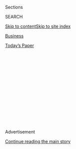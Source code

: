 <div id="app">

<div>

<div>

<div>

<div class="NYTAppHideMasthead css-1q2w90k e1suatyy0">

<div class="section css-ui9rw0 e1suatyy2">

<div class="css-eph4ug er09x8g0">

<div class="css-6n7j50">

</div>

<span class="css-1dv1kvn">Sections</span>

<div class="css-10488qs">

<span class="css-1dv1kvn">SEARCH</span>

</div>

[Skip to content](#site-content)[Skip to site
index](#site-index)

</div>

<div id="masthead-section-label" class="css-1wr3we4 eaxe0e00">

[Business](https://www.nytimes3xbfgragh.onion/section/business)

</div>

<div class="css-10698na e1huz5gh0">

</div>

</div>

<div id="masthead-bar-one" class="section hasLinks css-15hmgas e1csuq9d3">

<div class="css-uqyvli e1csuq9d0">

</div>

<div class="css-1uqjmks e1csuq9d1">

</div>

<div class="css-9e9ivx">

[](https://myaccount.nytimes3xbfgragh.onion/auth/login?response_type=cookie&client_id=vi)

</div>

<div class="css-1bvtpon e1csuq9d2">

[Today’s
Paper](https://www.nytimes3xbfgragh.onion/section/todayspaper)

</div>

</div>

</div>

</div>

<div data-aria-hidden="false">

<div id="site-content" data-role="main">

<div>

<div class="css-1aor85t" style="opacity:0.000000001;z-index:-1;visibility:hidden">

<div class="css-1hqnpie">

<div class="css-epjblv">

<span class="css-17xtcya">[Business](/section/business)</span><span class="css-x15j1o">|</span><span class="css-fwqvlz">Goldman
Sachs and Malaysia Reach $3.9 Billion Settlement in 1MDB
Scandal</span>

</div>

<div class="css-k008qs">

<div class="css-1iwv8en">

<span class="css-18z7m18"></span>

<div>

</div>

</div>

<span class="css-1n6z4y">https://nyti.ms/2OTaUHG</span>

<div class="css-1705lsu">

<div class="css-4xjgmj">

<div class="css-4skfbu" data-role="toolbar" data-aria-label="Social Media Share buttons, Save button, and Comments Panel with current comment count" data-testid="share-tools">

  - 
  - 
  - 
  - 
    
    <div class="css-6n7j50">
    
    </div>

  - 

</div>

</div>

</div>

</div>

</div>

</div>

<div class="css-13pd83m">

</div>

<div id="top-wrapper" class="css-1sy8kpn">

<div id="top-slug" class="css-l9onyx">

Advertisement

</div>

[Continue reading the main
story](#after-top)

<div class="ad top-wrapper" style="text-align:center;height:100%;display:block;min-height:250px">

<div id="top" class="place-ad" data-position="top" data-size-key="top">

</div>

</div>

<div id="after-top">

</div>

</div>

<div>

<div id="sponsor-wrapper" class="css-1hyfx7x">

<div id="sponsor-slug" class="css-19vbshk">

Supported by

</div>

[Continue reading the main
story](#after-sponsor)

<div id="sponsor" class="ad sponsor-wrapper" style="text-align:center;height:100%;display:block">

</div>

<div id="after-sponsor">

</div>

</div>

<div class="css-186x18t">

</div>

<div class="css-1vkm6nb ehdk2mb0">

# Goldman Sachs and Malaysia Reach $3.9 Billion Settlement in 1MDB Scandal

</div>

The deal settles charges in Malaysia against the Wall Street bank for
its role in helping to raise hundreds of millions for a sovereign wealth
fund that was used as a personal piggy bank.

<div class="css-79elbk" data-testid="photoviewer-wrapper">

<div class="css-z3e15g" data-testid="photoviewer-wrapper-hidden">

</div>

<div class="css-1a48zt4 ehw59r15" data-testid="photoviewer-children">

![<span class="css-16f3y1r e13ogyst0" data-aria-hidden="true">The
headquarters of Goldman Sachs, which said the deal with Malaysia “is an
important step towards putting the 1MDB matter behind
us.”</span><span class="css-cnj6d5 e1z0qqy90" itemprop="copyrightHolder"><span class="css-1ly73wi e1tej78p0">Credit...</span><span><span>Johannes
Eisele/Agence France-Presse — Getty
Images</span></span></span>](https://static01.graylady3jvrrxbe.onion/images/2020/07/24/business/241MDB01/merlin_174583317_78935c32-fb4e-45a3-93b7-4836ee852210-articleLarge.jpg?quality=75&auto=webp&disable=upscale)

</div>

</div>

<div class="css-18e8msd">

<div class="css-pdw9fk epjyd6m0">

<div class="css-1txwxcy ey68jwv0" data-aria-hidden="true">

[![Alexandra
Stevenson](https://static01.graylady3jvrrxbe.onion/images/2018/02/20/multimedia/author-alexandra-stevenson/author-alexandra-stevenson-thumbLarge.jpg
"Alexandra Stevenson")](https://www.nytimes3xbfgragh.onion/by/alexandra-stevenson)[![Matthew
Goldstein](https://static01.graylady3jvrrxbe.onion/images/2018/11/06/multimedia/author-matthew-goldstein/author-matthew-goldstein-thumbLarge.png
"Matthew Goldstein")](https://www.nytimes3xbfgragh.onion/by/matthew-goldstein)

</div>

<div class="css-1baulvz">

By [<span class="css-1baulvz" itemprop="name">Alexandra
Stevenson</span>](https://www.nytimes3xbfgragh.onion/by/alexandra-stevenson)
and [<span class="css-1baulvz last-byline" itemprop="name">Matthew
Goldstein</span>](https://www.nytimes3xbfgragh.onion/by/matthew-goldstein)

</div>

</div>

  - 
    
    <div class="css-ld3wwf e16638kd2">
    
    July 24,
    2020
    
    </div>

  - 
    
    <div class="css-4xjgmj">
    
    <div class="css-d8bdto" data-role="toolbar" data-aria-label="Social Media Share buttons, Save button, and Comments Panel with current comment count" data-testid="share-tools">
    
      - 
      - 
      - 
      - 
        
        <div class="css-6n7j50">
        
        </div>
    
      - 
    
    </div>
    
    </div>

</div>

</div>

<div class="section meteredContent css-1r7ky0e" name="articleBody" itemprop="articleBody">

<div class="css-1fanzo5 StoryBodyCompanionColumn">

<div class="css-53u6y8">

Goldman Sachs has agreed to a $3.9 billion settlement with Malaysia as
it begins to put behind it a kleptocracy scandal that changed the course
of politics in the country.

Malaysian prosecutors filed charges in 2018 against several Goldman
units for their role in helping to raise billions of dollars for a
sovereign wealth fund, known as 1MDB, that officials were later found to
be using as a personal piggy bank. The scandal led to the [ouster of
Malaysia’s prime
minister](https://www.nytimes3xbfgragh.onion/2018/05/15/world/asia/malaysia-najib-razak-fall.html),
Najib Razak, and a far-reaching foreign bribery and corruption
investigation by U.S. prosecutors against the bank and the purported
mastermind of the scheme, the Malaysian financier Jho Low.

Malaysia said on Friday that the Wall Street bank would pay $2.5 billion
to resolve the case. Goldman also pledged to cover any shortfall from
the sale of $1.4 billion in assets that have been [seized by government
authorities](https://www.nytimes3xbfgragh.onion/2018/12/09/arts/jho-low-1mdb-assets-piano.html),
including a $250 million yacht, [several hotels in the United
States](https://www.nytimes3xbfgragh.onion/2020/07/03/business/viceroy-beverly-hills-1MDB-fraud.html),
a $35 million Bombardier jet and an Oscar that once belonged to Marlon
Brando.

“This settlement represents assets that rightfully belong to the
Malaysian people,” the country’s Ministry of Finance said in a statement
on Friday evening.

</div>

</div>

<div class="css-1fanzo5 StoryBodyCompanionColumn">

<div class="css-53u6y8">

“We are confident that we are securing more money from Goldman Sachs
compared to previous attempts, which were far below expectations,” it
said. The Malaysian government had [previously said it would seek
criminal
fines](https://www.nytimes3xbfgragh.onion/2018/12/17/business/goldman-sachs-malaysia-criminal-charges-1mdb.html)
in excess of $2.7 billion and had charged more than a dozen executives
at the bank with fraud. Under the settlement, the criminal charges
against Goldman and those executives were dismissed.

Goldman said in a statement the deal with Malaysia “is an important step
towards putting the 1MDB matter behind us.”

But the bank still must still resolve the investigations by prosecutors
and bank regulators in the United States. Those negotiations began in
earnest in late 2018 and have proceeded in and fits and starts — and in
recent months been delayed by the coronavirus pandemic.

Goldman, one of the most powerful firms on Wall Street, could have to
plead guilty to charges in the United States and pay another
multibillion-dollar fine. Federal authorities have also been talking to
Goldman about appointing a monitor to review its compliance procedures.

In [recent weeks, Goldman has lobbied the Justice
Department](https://www.nytimes3xbfgragh.onion/2020/06/11/business/goldman-sachs-1mdb-malaysia.html)
to limit the penalties it must face. The bank has asked prosecutors in
Washington to consider the penalties it pays to Malaysia when
calculating its fine. It has also sought to avoid a guilty plea by one
of the bank’s subsidiaries, which would be a black eye for a firm that
has never had to admit guilt in a federal investigation. The U.S.
attorney’s office in Brooklyn, which is overseeing the case, declined to
comment.

</div>

</div>

<div class="css-1fanzo5 StoryBodyCompanionColumn">

<div class="css-53u6y8">

Talks between prosecutors and the bank are continuing, according to a
person familiar with the matter. The person added that a framework for a
deal had been reached but not finalized.

Prosecutors in the United States [contend that as much as $4.5
billion](https://www.justice.gov/opa/pr/us-seeks-recover-approximately-540-million-obtained-corruption-involving-malaysian-sovereign)
was pilfered from the sovereign wealth fund — officially known as
1Malaysia Development Berhad — into the bank accounts of Mr. Low, Mr.
Najib, his family and his friends. Goldman Sachs helped the fund raise
$6.5 billion in 2012 and 2013 through a series of bond sales, $2.5
billion of which authorities say was then diverted to senior officials.

In 2018, prosecutors in the United States charged Mr. Low with money
laundering and other crimes in connection with the looting of the fund.
Mr. Low has never appeared in federal court in Brooklyn and is believed
to be hiding in China.

Mr. Low has denied he did anything wrong, but last year he agreed to
relinquish any claim to more than $900 million in seized assets. Many of
those assets — including the rights to the movie “The Wolf of Wall
Street” — have been sold and the proceeds returned to Malaysia.

Federal prosecutors also secured a guilty plea from Tim Leissner, a
former top Goldman partner in Asia, who said he and others at Goldman
had conspired to circumvent the bank’s internal controls to work with
Mr. Low to bribe officials in Malaysia to secure the lucrative bond work
for the bank.

Mr. Leissner, the husband of the fashion designer and model Kimora Lee
Simmons, personally profited from the scheme and agreed to forfeit up to
$43.7 million. He is cooperating with the investigation. Federal
prosecutors also charged another former Goldman banker, Roger Ng, who
has pleaded not guilty and is set to go on trial next year.

Goldman Sachs, which received $600 million in payments for its bond
work, has consistently denied any wrongdoing. But top officials have
repeatedly apologized for actions of Mr. Leissner, who they contended
acted without the bank’s approval.

</div>

</div>

<div class="css-1fanzo5 StoryBodyCompanionColumn">

<div class="css-53u6y8">

The settlement “will help enable the Malaysian government to move
forward with additional recovery efforts and to execute on its economic
priorities,” the bank [said in a
statement](https://www.goldmansachs.com/media-relations/press-releases/current/statement-24-july-2020.html).
“There are important lessons to be learned from this situation, and we
must be self-critical to ensure that we only improve from the
experience.”

The investigation by federal prosecutors has been a major blow to
Goldman’s reputation. It revealed that some within the bank were wary of
Mr. Low, a flamboyant businessman who had befriended many Hollywood
celebrities and was known for staging wild and extravagant parties in
Las Vegas. Some in the bank’s compliance department were concerned about
Mr. Low because it was unclear how he had amassed his wealth.

Yet Mr. Low still had a way of getting close to officials at the bank.

In December 2012, Lloyd C. Blankfein, Goldman’s chairman and chief
executive at the time, [met privately with Mr.
Low](https://www.nytimes3xbfgragh.onion/2018/11/22/business/goldman-blankfein-1mdb-malaysia.html)
at Goldman’s offices in New York, just weeks before the bank arranged
the third bond deal for the Malaysian fund. Two people familiar with the
meeting previously described it as a one-on-one encounter; Goldman has
said at least one more person attended and there was no discussion of
1MDB.

</div>

</div>

<div>

</div>

</div>

<div>

</div>

<div>

</div>

<div>

</div>

<div>

<div id="bottom-wrapper" class="css-1ede5it">

<div id="bottom-slug" class="css-l9onyx">

Advertisement

</div>

[Continue reading the main
story](#after-bottom)

<div id="bottom" class="ad bottom-wrapper" style="text-align:center;height:100%;display:block;min-height:90px">

</div>

<div id="after-bottom">

</div>

</div>

</div>

</div>

</div>

## Site Index

<div>

</div>

## Site Information Navigation

  - [© <span>2020</span> <span>The New York Times
    Company</span>](https://help.nytimes3xbfgragh.onion/hc/en-us/articles/115014792127-Copyright-notice)

<!-- end list -->

  - [NYTCo](https://www.nytco.com/)
  - [Contact
    Us](https://help.nytimes3xbfgragh.onion/hc/en-us/articles/115015385887-Contact-Us)
  - [Work with us](https://www.nytco.com/careers/)
  - [Advertise](https://nytmediakit.com/)
  - [T Brand Studio](http://www.tbrandstudio.com/)
  - [Your Ad
    Choices](https://www.nytimes3xbfgragh.onion/privacy/cookie-policy#how-do-i-manage-trackers)
  - [Privacy](https://www.nytimes3xbfgragh.onion/privacy)
  - [Terms of
    Service](https://help.nytimes3xbfgragh.onion/hc/en-us/articles/115014893428-Terms-of-service)
  - [Terms of
    Sale](https://help.nytimes3xbfgragh.onion/hc/en-us/articles/115014893968-Terms-of-sale)
  - [Site
    Map](https://spiderbites.nytimes3xbfgragh.onion)
  - [Help](https://help.nytimes3xbfgragh.onion/hc/en-us)
  - [Subscriptions](https://www.nytimes3xbfgragh.onion/subscription?campaignId=37WXW)

</div>

</div>

</div>

</div>
